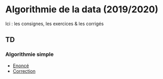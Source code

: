# Algorithmie de la data (2019/2020)
Ici : les consignes, les exercices &amp; les corrigés

## TD

### Algorithmie simple

   * [Enoncé](https://github.com/datalyo-dc-m1/algorithmie-data/blob/master/Algorithmie%20de%20la%20data%20-%20TD1%20-%20Algorithmie%20simple.pdf)
   * [Correction](https://media.giphy.com/media/kKdgdeuO2M08M/giphy.gif)
